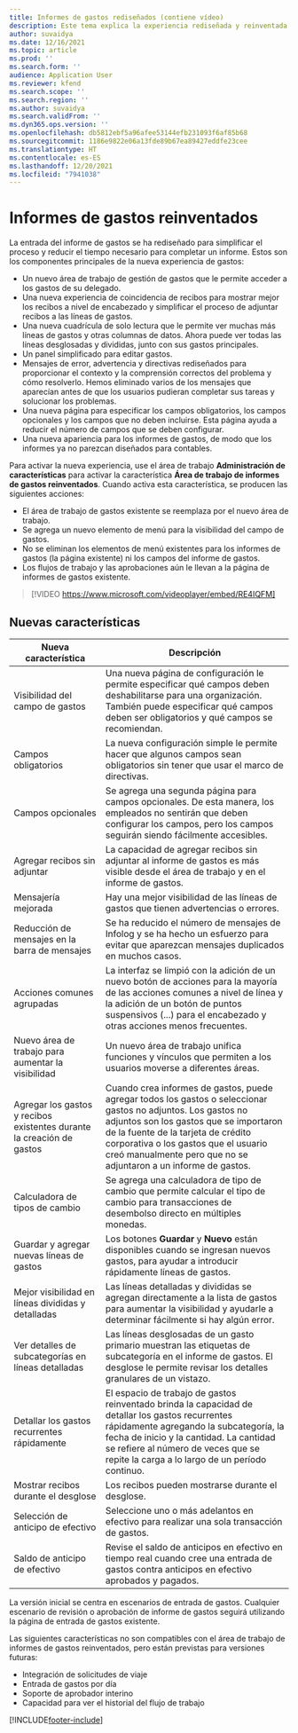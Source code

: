 ```yaml
---
title: Informes de gastos rediseñados (contiene vídeo)
description: Este tema explica la experiencia rediseñada y reinventada para la entrada del informe de gastos.
author: suvaidya
ms.date: 12/16/2021
ms.topic: article
ms.prod: ''
ms.search.form: ''
audience: Application User
ms.reviewer: kfend
ms.search.scope: ''
ms.search.region: ''
ms.author: suvaidya
ms.search.validFrom: ''
ms.dyn365.ops.version: ''
ms.openlocfilehash: db5812ebf5a96afee53144efb231093f6af85b68
ms.sourcegitcommit: 1186e9822e06a13fde89b67ea89427eddfe23cee
ms.translationtype: HT
ms.contentlocale: es-ES
ms.lasthandoff: 12/20/2021
ms.locfileid: "7941038"
---
```

# <a name="expense-reports-reimagined"></a>Informes de gastos reinventados

La entrada del informe de gastos se ha rediseñado para simplificar el proceso y reducir el tiempo necesario para completar un informe. Estos son los componentes principales de la nueva experiencia de gastos:

- Un nuevo área de trabajo de gestión de gastos que le permite acceder a los gastos de su delegado.
- Una nueva experiencia de coincidencia de recibos para mostrar mejor los recibos a nivel de encabezado y simplificar el proceso de adjuntar recibos a las líneas de gastos.
- Una nueva cuadrícula de solo lectura que le permite ver muchas más líneas de gastos y otras columnas de datos. Ahora puede ver todas las líneas desglosadas y divididas, junto con sus gastos principales.
- Un panel simplificado para editar gastos.
- Mensajes de error, advertencia y directivas rediseñados para proporcionar el contexto y la comprensión correctos del problema y cómo resolverlo. Hemos eliminado varios de los mensajes que aparecían antes de que los usuarios pudieran completar sus tareas y solucionar los problemas.
- Una nueva página para especificar los campos obligatorios, los campos opcionales y los campos que no deben incluirse. Esta página ayuda a reducir el número de campos que se deben configurar.
- Una nueva apariencia para los informes de gastos, de modo que los informes ya no parezcan diseñados para contables.

Para activar la nueva experiencia, use el área de trabajo **Administración de características** para activar la característica **Área de trabajo de informes de gastos reinventados**. Cuando activa esta característica, se producen las siguientes acciones:

- El área de trabajo de gastos existente se reemplaza por el nuevo área de trabajo.
- Se agrega un nuevo elemento de menú para la visibilidad del campo de gastos.
- No se eliminan los elementos de menú existentes para los informes de gastos (la página existente) ni los campos del informe de gastos.
- Los flujos de trabajo y las aprobaciones aún le llevan a la página de informes de gastos existente.

> [!VIDEO https://www.microsoft.com/videoplayer/embed/RE4IQFM]

## <a name="new-features"></a>Nuevas características

| Nueva característica | Descripción |
|---|----|
| Visibilidad del campo de gastos | Una nueva página de configuración le permite especificar qué campos deben deshabilitarse para una organización. También puede especificar qué campos deben ser obligatorios y qué campos se recomiendan. |
| Campos obligatorios | La nueva configuración simple le permite hacer que algunos campos sean obligatorios sin tener que usar el marco de directivas. |
| Campos opcionales | Se agrega una segunda página para campos opcionales. De esta manera, los empleados no sentirán que deben configurar los campos, pero los campos seguirán siendo fácilmente accesibles. |
| Agregar recibos sin adjuntar | La capacidad de agregar recibos sin adjuntar al informe de gastos es más visible desde el área de trabajo y en el informe de gastos. |
| Mensajería mejorada | Hay una mejor visibilidad de las líneas de gastos que tienen advertencias o errores. |
| Reducción de mensajes en la barra de mensajes| Se ha reducido el número de mensajes de Infolog y se ha hecho un esfuerzo para evitar que aparezcan mensajes duplicados en muchos casos. |
| Acciones comunes agrupadas | La interfaz se limpió con la adición de un nuevo botón de acciones para la mayoría de las acciones comunes a nivel de línea y la adición de un botón de puntos suspensivos (...) para el encabezado y otras acciones menos frecuentes. |
| Nuevo área de trabajo para aumentar la visibilidad | Un nuevo área de trabajo unifica funciones y vínculos que permiten a los usuarios moverse a diferentes áreas. |
| Agregar los gastos y recibos existentes durante la creación de gastos | Cuando crea informes de gastos, puede agregar todos los gastos o seleccionar gastos no adjuntos. Los gastos no adjuntos son los gastos que se importaron de la fuente de la tarjeta de crédito corporativa o los gastos que el usuario creó manualmente pero que no se adjuntaron a un informe de gastos.|
| Calculadora de tipos de cambio | Se agrega una calculadora de tipo de cambio que permite calcular el tipo de cambio para transacciones de desembolso directo en múltiples monedas. |
| Guardar y agregar nuevas líneas de gastos | Los botones **Guardar** y **Nuevo** están disponibles cuando se ingresan nuevos gastos, para ayudar a introducir rápidamente líneas de gastos. |
| Mejor visibilidad en líneas divididas y detalladas | Las líneas detalladas y divididas se agregan directamente a la lista de gastos para aumentar la visibilidad y ayudarle a determinar fácilmente si hay algún error. |
| Ver detalles de subcategorías en líneas detalladas | Las líneas desglosadas de un gasto primario muestran las etiquetas de subcategoría en el informe de gastos. El desglose le permite revisar los detalles granulares de un vistazo.|
|Detallar los gastos recurrentes rápidamente | El espacio de trabajo de gastos reinventado brinda la capacidad de detallar los gastos recurrentes rápidamente agregando la subcategoría, la fecha de inicio y la cantidad. La cantidad se refiere al número de veces que se repite la carga a lo largo de un período continuo. |
| Mostrar recibos durante el desglose | Los recibos pueden mostrarse durante el desglose. |
| Selección de anticipo de efectivo | Seleccione uno o más adelantos en efectivo para realizar una sola transacción de gastos. |
| Saldo de anticipo de efectivo | Revise el saldo de anticipos en efectivo en tiempo real cuando cree una entrada de gastos contra anticipos en efectivo aprobados y pagados. |

La versión inicial se centra en escenarios de entrada de gastos. Cualquier escenario de revisión o aprobación de informe de gastos seguirá utilizando la página de entrada de gastos existente.


Las siguientes características no son compatibles con el área de trabajo de informes de gastos reinventados, pero están previstas para versiones futuras: 

- Integración de solicitudes de viaje
- Entrada de gastos por día
- Soporte de aprobador interino
- Capacidad para ver el historial del flujo de trabajo


[!INCLUDE[footer-include](../includes/footer-banner.md)]
